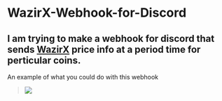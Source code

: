 # WazirX-Webhook-for-Discord

## I am trying to make a webhook for discord that sends [WazirX](https://wazirx.com/) price info at a period time for perticular coins.


An example of what you could do with this webhook

> <img src="https://imgur.com/RblL6Z3.png">
